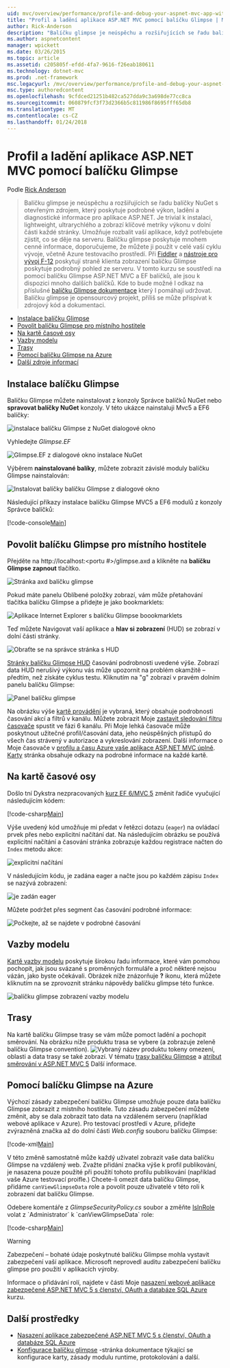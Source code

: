 ```yaml
---
uid: mvc/overview/performance/profile-and-debug-your-aspnet-mvc-app-with-glimpse
title: "Profil a ladění aplikace ASP.NET MVC pomocí balíčku Glimpse | Microsoft Docs"
author: Rick-Anderson
description: "Balíčku glimpse je neúspěchu a rozšiřujících se řadu balíčky NuGet s otevřeným zdrojem, který poskytuje podrobné výkon, ladění a diagnostické informace pro technologii ASP.NET..."
ms.author: aspnetcontent
manager: wpickett
ms.date: 03/26/2015
ms.topic: article
ms.assetid: c205805f-efdd-4fa7-9616-f26eab180611
ms.technology: dotnet-mvc
ms.prod: .net-framework
msc.legacyurl: /mvc/overview/performance/profile-and-debug-your-aspnet-mvc-app-with-glimpse
msc.type: authoredcontent
ms.openlocfilehash: 9cfdced21251b482ca527dda9c3a698de77cc8ca
ms.sourcegitcommit: 060879fcf3f73d2366b5c811986f8695fff65db8
ms.translationtype: MT
ms.contentlocale: cs-CZ
ms.lasthandoff: 01/24/2018
---
```

<a name="profile-and-debug-your-aspnet-mvc-app-with-glimpse"></a>Profil a ladění aplikace ASP.NET MVC pomocí balíčku Glimpse
====================
Podle [Rick Anderson](https://github.com/Rick-Anderson)

> Balíčku glimpse je neúspěchu a rozšiřujících se řadu balíčky NuGet s otevřeným zdrojem, který poskytuje podrobné výkon, ladění a diagnostické informace pro aplikace ASP.NET. Je trivial k instalaci, lightweight, ultrarychlého a zobrazí klíčové metriky výkonu v dolní části každé stránky. Umožňuje rozbalit vaší aplikace, když potřebujete zjistit, co se děje na serveru. Balíčku glimpse poskytuje mnohem cenné informace, doporučujeme, že můžete ji použít v celé vaší cyklu vývoje, včetně Azure testovacího prostředí. Při [Fiddler](http://www.telerik.com/fiddler) a [nástroje pro vývoj F-12](https://msdn.microsoft.com/library/ie/gg589512(v=vs.85).aspx) poskytují straně klienta zobrazení balíčku Glimpse poskytuje podrobný pohled ze serveru. V tomto kurzu se soustředí na pomocí balíčku Glimpse ASP.NET MVC a EF balíčků, ale jsou k dispozici mnoho dalších balíčků. Kde to bude možné I odkaz na příslušné [balíčku Glimpse dokumentace](http://getglimpse.com/Docs/) který I pomáhají udržovat. Balíčku glimpse je opensourcový projekt, příliš se může přispívat k zdrojový kód a dokumentaci.


- [Instalace balíčku Glimpse](#ig)
- [Povolit balíčku Glimpse pro místního hostitele](#eg)
- [Na kartě časové osy](#Time)
- [Vazby modelu](#mb)
- [Trasy](#route)
- [Pomocí balíčku Glimpse na Azure](#da)
- [Další zdroje informací](#addRes)

<a id="ig"></a>
## <a name="installing-glimpse"></a>Instalace balíčku Glimpse

Balíčku Glimpse můžete nainstalovat z konzoly Správce balíčků NuGet nebo **spravovat balíčky NuGet** konzoly. V této ukázce nainstaluji Mvc5 a EF6 balíčky:

![instalace balíčku Glimpse z NuGet dialogové okno](profile-and-debug-your-aspnet-mvc-app-with-glimpse/_static/image1.png)

Vyhledejte *Glimpse.EF*

![Glimpse.EF z dialogové okno instalace NuGet](profile-and-debug-your-aspnet-mvc-app-with-glimpse/_static/image2.png)

Výběrem **nainstalované balíky**, můžete zobrazit závislé moduly balíčku Glimpse nainstalován:

![Instalovat balíčky balíčku Glimpse z dialogové okno](profile-and-debug-your-aspnet-mvc-app-with-glimpse/_static/image3.png)

Následující příkazy instalace balíčku Glimpse MVC5 a EF6 modulů z konzoly Správce balíčků:

[!code-console[Main](profile-and-debug-your-aspnet-mvc-app-with-glimpse/samples/sample1.cmd)]

<a id="eg"></a>
## <a name="enable-glimpse-for-localhost"></a>Povolit balíčku Glimpse pro místního hostitele

Přejděte na http://localhost:&lt;portu #&gt;/glimpse.axd a klikněte na **balíčku Glimpse zapnout** tlačítko.

![Stránka axd balíčku glimpse](profile-and-debug-your-aspnet-mvc-app-with-glimpse/_static/image4.png)

Pokud máte panelu Oblíbené položky zobrazí, vám může přetahování tlačítka balíčku Glimpse a přidejte je jako bookmarklets:

![Aplikace Internet Explorer s balíčku Glimpse boookmarklets](profile-and-debug-your-aspnet-mvc-app-with-glimpse/_static/image5.png)

Teď můžete Navigovat vaší aplikace a **hlav si zobrazení** (HUD) se zobrazí v dolní části stránky.

![Obraťte se na správce stránka s HUD](profile-and-debug-your-aspnet-mvc-app-with-glimpse/_static/image6.png)

[Stránky balíčku Glimpse HUD](http://getglimpse.com/Docs/Heads-up-Display) časování podrobnosti uvedené výše. Zobrazí data HUD nerušivý výkonu vás může upozornit na problém okamžitě – předtím, než získáte cyklus testu. Kliknutím na &quot;g&quot; zobrazí v pravém dolním panelu balíčku Glimpse:

![Panel balíčku glimpse](profile-and-debug-your-aspnet-mvc-app-with-glimpse/_static/image7.png)

Na obrázku výše [kartě provádění](http://getglimpse.com/Docs/Execution-Tab) je vybraná, který obsahuje podrobnosti časování akcí a filtrů v kanálu. Můžete zobrazit Moje [zastavit sledování filtru časovače](http://www.nuget.org/packages/StopWatch/) spustit ve fázi 6 kanálu. Při Moje lehká časovače může poskytnout užitečné profil/časování data, jeho neúspěšných přístupů do všech čas strávený v autorizace a vykreslování zobrazení. Další informace o Moje časovače v [profilu a času Azure vaše aplikace ASP.NET MVC úplně](https://blogs.msdn.com/b/webdev/archive/2014/07/29/profile-and-time-your-asp-net-mvc-app-all-the-way-to-azure.aspx). [Karty](http://getglimpse.com/Docs/Tabs) stránka obsahuje odkazy na podrobné informace na každé kartě.

<a id="Time"></a>
## <a name="the-timeline-tab"></a>Na kartě časové osy

Došlo tní Dykstra nezpracovaných [kurz EF 6/MVC 5](../getting-started/getting-started-with-ef-using-mvc/creating-an-entity-framework-data-model-for-an-asp-net-mvc-application.md) změnit řadiče vyučující následujícím kódem:

[!code-csharp[Main](profile-and-debug-your-aspnet-mvc-app-with-glimpse/samples/sample2.cs?highlight=1,20-31)]

Výše uvedený kód umožňuje mi předat v řetězci dotazu (`eager`) na ovládací prvek přes nebo explicitní načítání dat. Na následujícím obrázku se používá explicitní načítání a časování stránka zobrazuje každou registrace načten do `Index` metodu akce:

![explicitní načítání](profile-and-debug-your-aspnet-mvc-app-with-glimpse/_static/image8.png)

V následujícím kódu, je zadána eager a načte jsou po každém zápisu `Index` se nazývá zobrazení:

![je zadán eager](profile-and-debug-your-aspnet-mvc-app-with-glimpse/_static/image9.png)

Můžete podržet přes segment čas časování podrobné informace:

![Počkejte, až se najdete v podrobné časování](profile-and-debug-your-aspnet-mvc-app-with-glimpse/_static/image10.png)

<a id="mb"></a>
## <a name="model-binding"></a>Vazby modelu

[Kartě vazby modelu](http://getglimpse.com/Docs/Model-Binding-Tab) poskytuje širokou řadu informace, které vám pomohou pochopit, jak jsou svázané s proměnných formuláře a proč některé nejsou vázán, jako byste očekávali. Obrázek níže znázorňuje **?** ikonu, která můžete kliknutím na se zprovoznit stránku nápovědy balíčku glimpse této funkce.

![balíčku glimpse zobrazení vazby modelu](profile-and-debug-your-aspnet-mvc-app-with-glimpse/_static/image11.png)

<a id="route"></a>
## <a name="routes"></a>Trasy

 Na kartě balíčku Glimpse trasy se vám může pomoct ladění a pochopit směrování. Na obrázku níže produktu trasa se vybere (a zobrazuje zeleně balíčku Glimpse convention). ![Vybraný název produktu](profile-and-debug-your-aspnet-mvc-app-with-glimpse/_static/image12.png) tokeny omezení, oblasti a data trasy se také zobrazí. V tématu [trasy balíčku Glimpse](http://getglimpse.com/Docs/Routes-Tab) a [atribut směrování v ASP.NET MVC 5](https://blogs.msdn.com/b/webdev/archive/2013/10/17/attribute-routing-in-asp-net-mvc-5.aspx) Další informace. 

<a id="da"></a>
## <a name="using-glimpse-on-azure"></a>Pomocí balíčku Glimpse na Azure

Výchozí zásady zabezpečení balíčku Glimpse umožňuje pouze data balíčku Glimpse zobrazit z místního hostitele. Tuto zásadu zabezpečení můžete změnit, aby se dala zobrazit tato data na vzdáleném serveru (například webové aplikace v Azure). Pro testovací prostředí v Azure, přidejte zvýrazněná značka až do dolní části *Web.config* souboru balíčku Glimpse:

[!code-xml[Main](profile-and-debug-your-aspnet-mvc-app-with-glimpse/samples/sample3.xml?highlight=2-6)]

V této změně samostatně může každý uživatel zobrazit vaše data balíčku Glimpse na vzdálený web. Zvažte přidání značka výše k profil publikování, je nasazena pouze použité při použití tohoto profilu publikování (například vaše Azure testovací proifle.) Chcete-li omezit data balíčku Glimpse, přidáme `canViewGlimpseData` role a povolit pouze uživatelé v této roli k zobrazení dat balíčku Glimpse.

Odebere komentáře z *GlimpseSecurityPolicy.cs* soubor a změňte [IsInRole](https://msdn.microsoft.com/library/system.security.principal.iprincipal.isinrole(v=vs.110).aspx) volat z `Administrator` k `canViewGlimpseData` role:

[!code-csharp[Main](profile-and-debug-your-aspnet-mvc-app-with-glimpse/samples/sample4.cs?highlight=6)]

> [!WARNING]
> Zabezpečení – bohaté údaje poskytnuté balíčku Glimpse mohla vystavit zabezpečení vaší aplikace. Microsoft neprovedl auditu zabezpečení balíčku glimpse pro použití v aplikacích výroby.


Informace o přidávání rolí, najdete v části Moje [nasazení webové aplikace zabezpečené ASP.NET MVC 5 s členství, OAuth a databáze SQL Azure](https://azure.microsoft.com/documentation/articles/web-sites-dotnet-deploy-aspnet-mvc-app-membership-oauth-sql-database/) kurzu.

<a id="addRes"></a>
## <a name="additional-resources"></a>Další prostředky

- [Nasazení aplikace zabezpečené ASP.NET MVC 5 s členství, OAuth a databáze SQL Azure](https://azure.microsoft.com/documentation/articles/web-sites-dotnet-deploy-aspnet-mvc-app-membership-oauth-sql-database/)
- [Konfigurace balíčku glimpse](http://getglimpse.com/Docs/Configuration) -stránka dokumentace týkající se konfigurace karty, zásady modulu runtime, protokolování a další.
